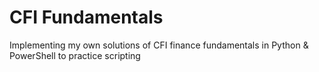 # CFI Fundamentals
Implementing my own solutions of CFI finance fundamentals in Python &amp; PowerShell to practice scripting
